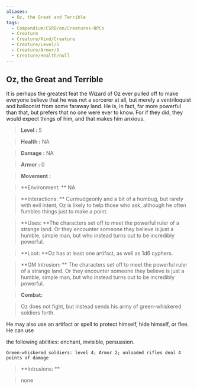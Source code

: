 ```yaml
---
aliases:
  - Oz, the Great and Terrible
tags:
  - Compendium/CSRD/en/Creatures-NPCs
  - Creature
  - Creature/Kind/Creature
  - Creature/Level/5
  - Creature/Armor/0
  - Creature/Health/null
---
```

  
    
## Oz, the Great and Terrible    
It is perhaps the greatest feat the Wizard of Oz ever pulled off to make everyone believe that he was not a sorcerer at all, but merely a ventriloquist and balloonist from some faraway land. He is, in fact, far more powerful than that, but prefers that no one were ever to know. For if they did, they would expect things of him, and that makes him anxious.    
  
    
> **Level :** 5    
> **Health :** NA    
> **Damage :** NA    
> **Armor :** 0    
> **Movement :**     
> **Environment: ** NA    
> **Interactions: ** Curmudgeonly and a bit of a humbug, but rarely with evil intent, Oz is likely to help those who ask, although he often fumbles things just to make a point.    
> **Uses: **The characters set off to meet the powerful ruler of a strange land. Or they encounter someone they believe is just a humble, simple man, but who instead turns out to be incredibly powerful.    
> **Loot: **Oz has at least one artifact, as well as 1d6 cyphers.    
> **GM Intrusion: ** The characters set off to meet the powerful ruler of a strange land. Or they encounter someone they believe is just a humble, simple man, but who instead turns out to be incredibly powerful.    
  
> **Combat:**   
> Oz does not fight, but instead sends his army of green-whiskered soldiers forth.  
He may also use an artifact or spell to protect himself, hide himself, or flee. He can use  
the following abilities: enchant, invisible, persuasion.  
	Green-whiskered soldiers: level 4; Armor 2; unloaded rifles deal 4 points of damage    
    
  
> **Intrusions: **   
> none    
